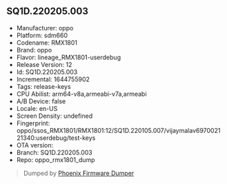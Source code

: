 ## SQ1D.220205.003
- Manufacturer: oppo
- Platform: sdm660
- Codename: RMX1801
- Brand: oppo
- Flavor: lineage_RMX1801-userdebug
- Release Version: 12
- Id: SQ1D.220205.003
- Incremental: 1644755902
- Tags: release-keys
- CPU Abilist: arm64-v8a,armeabi-v7a,armeabi
- A/B Device: false
- Locale: en-US
- Screen Density: undefined
- Fingerprint: oppo/ssos_RMX1801/RMX1801:12/SQ1D.220105.007/vijaymalav697002121340:userdebug/test-keys
- OTA version: 
- Branch: SQ1D.220205.003
- Repo: oppo_rmx1801_dump


>Dumped by [Phoenix Firmware Dumper](https://github.com/DroidDumps/phoenix_firmware_dumper)
